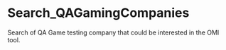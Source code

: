 # Search_QAGamingCompanies
Search of QA Game testing company that could be interested in the OMI tool.
